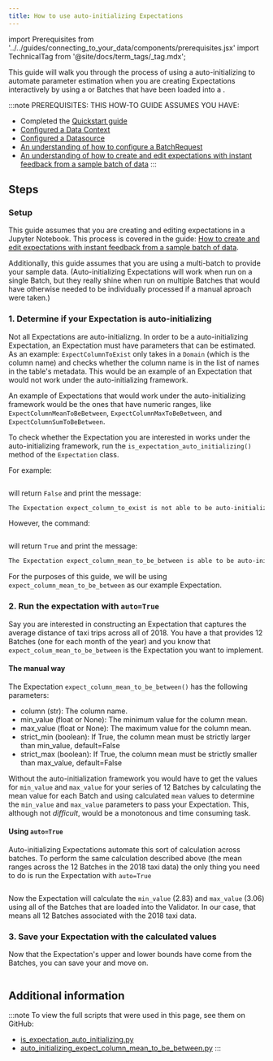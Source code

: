 ```yaml
---
title: How to use auto-initializing Expectations
---
```


import Prerequisites from '../../guides/connecting_to_your_data/components/prerequisites.jsx'
import TechnicalTag from '@site/docs/term_tags/_tag.mdx';

This guide will walk you through the process of using a auto-initializing <TechnicalTag tag="expectation" text="Expectations" /> to automate parameter estimation when you are creating Expectations interactively by using a <TechnicalTag tag="batch" text="Batch" /> or Batches that have been loaded into a <TechnicalTag tag="validator" text="Validator" />.

:::note PREREQUISITES: THIS HOW-TO GUIDE ASSUMES YOU HAVE:
- Completed the [Quickstart guide](tutorials/quickstart/quickstart.md)
- [Configured a Data Context](/docs/guides/setup/configuring_data_contexts/instantiating_data_contexts/how_to_quickly_instantiate_a_data_context)
- [Configured a Datasource](/docs/guides/connecting_to_your_data/connect_to_data_overview)
- [An understanding of how to configure a BatchRequest](../../guides/connecting_to_your_data/how_to_get_one_or_more_batches_of_data_from_a_configured_datasource.md)
- [An understanding of how to create and edit expectations with instant feedback from a sample batch of data](./how_to_create_and_edit_expectations_with_instant_feedback_from_a_sample_batch_of_data.md)
:::

## Steps

### Setup

This guide assumes that you are creating and editing expectations in a Jupyter Notebook.  This process is covered in the guide: [How to create and edit expectations with instant feedback from a sample batch of data](./how_to_create_and_edit_expectations_with_instant_feedback_from_a_sample_batch_of_data.md).  

Additionally, this guide assumes that you are using a multi-batch <TechnicalTag tag="batch_request" text="Batch Request" /> to provide your sample data.  (Auto-initializing Expectations will work when run on a single Batch, but they really shine when run on multiple Batches that would have otherwise needed to be individually processed if a manual aproach were taken.)

### 1. Determine if your Expectation is auto-initializing

Not all Expectations are auto-initializng.  In order to be a auto-initializing Expectation, an Expectation must have parameters that can be estimated.  As an example: `ExpectColumnToExist` only takes in a `Domain` (which is the column name) and checks whether the column name is in the list of names in the table's metadata.  This would be an example of an Expectation that would not work under the auto-initializing framework.

An example of Expectations that would work under the auto-initializing framework would be the ones that have numeric ranges, like `ExpectColumnMeanToBeBetween`, `ExpectColumnMaxToBeBetween`, and `ExpectColumnSumToBeBetween`.

To check whether the Expectation you are interested in works under the auto-initializing framework, run the `is_expectation_auto_initializing()` method of the `Expectation` class.

For example:

```python name="tests/integration/docusaurus/expectations/auto_initializing_expectations/is_expectation_auto_initializing.py is_expectation_self_initializing False"
```

will return `False` and print the message:

```markdown title="Console output"
The Expectation expect_column_to_exist is not able to be auto-initialized.
```

However, the command:

```python name="tests/integration/docusaurus/expectations/auto_initializing_expectations/is_expectation_auto_initializing.py is_expectation_self_initializing True"
```

will return `True` and print the message:

```markdown title="Console output"
The Expectation expect_column_mean_to_be_between is able to be auto-initialized. Please run by using the auto=True parameter.
```

For the purposes of this guide, we will be using `expect_column_mean_to_be_between` as our example Expectation.

### 2. Run the expectation with `auto=True`

Say you are interested in constructing an Expectation that captures the average distance of taxi trips across all of 2018.  You have a <TechnicalTag tag="datasource" text="Datasource" /> that provides 12 Batches (one for each month of the year) and you know that `expect_colum_mean_to_be_between` is the Expectation you want to implement.

#### The manual way

The Expectation `expect_column_mean_to_be_between()` has the following parameters:

- column (str): The column name.
- min_value (float or None): The minimum value for the column mean.
- max_value (float or None): The maximum value for the column mean.
- strict_min (boolean): If True, the column mean must be strictly larger than min_value, default=False
- strict_max (boolean): If True, the column mean must be strictly smaller than max_value, default=False

Without the auto-initialization framework you would have to get the values for `min_value` and `max_value` for your series of 12 Batches by calculating the mean value for each Batch and using calculated `mean` values to determine the `min_value` and `max_value` parameters to pass your Expectation.  This, although not _difficult_, would be a monotonous and time consuming task.

#### Using `auto=True`

Auto-initializing Expectations automate this sort of calculation across batches.  To perform the same calculation described above (the mean ranges across the 12 Batches in the 2018 taxi data) the only thing you need to do is run the Expectation with `auto=True`

```python name="tests/integration/docusaurus/expectations/auto_initializing_expectations/auto_initializing_expect_column_mean_to_be_between.py run expectation"
```

Now the Expectation will calculate the `min_value` (2.83) and `max_value` (3.06) using all of the Batches that are loaded into the Validator.  In our case, that means all 12 Batches associated with the 2018 taxi data.

### 3. Save your Expectation with the calculated values

Now that the Expectation's upper and lower bounds have come from the Batches, you can save your <TechnicalTag tag="expectation_suite" text="Expectation Suite" /> and move on.

```python name="tests/integration/docusaurus/expectations/auto_initializing_expectations/auto_initializing_expect_column_mean_to_be_between.py save suite"
```


## Additional information

:::note
To view the full scripts that were used in this page, see them on GitHub:
- [is_expectation_auto_initializing.py](https://github.com/great-expectations/tests/integration/docusaurus/expectations/auto_initializing_expectations/is_expectation_auto_initializing.py)
- [auto_initializing_expect_column_mean_to_be_between.py](https://github.com/great-expectations/tests/integration/docusaurus/expectations/auto_initializing_expectations/auto_initializing_expect_column_mean_to_be_between.py)
:::